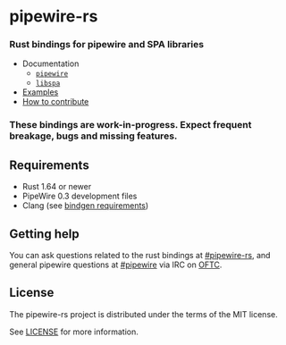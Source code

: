 # pipewire-rs

### Rust bindings for pipewire and SPA libraries

- Documentation
    - [`pipewire`](https://pipewire.pages.freedesktop.org/pipewire-rs/pipewire/)
    - [`libspa`](https://pipewire.pages.freedesktop.org/pipewire-rs/libspa/index.html)
- [Examples](https://gitlab.freedesktop.org/pipewire/pipewire-rs/-/tree/main/pipewire/examples)
- [How to contribute](https://gitlab.freedesktop.org/pipewire/pipewire-rs/-/blob/main/CONTRIBUTING.md)

### **These bindings are work-in-progress. Expect frequent breakage, bugs and missing features.**

## Requirements
- Rust 1.64 or newer
- PipeWire 0.3 development files
- Clang (see [bindgen requirements](https://rust-lang.github.io/rust-bindgen/requirements.html))

## Getting help
You can ask questions related to the rust bindings at [#pipewire-rs](irc://irc.oftc.net:6667/pipewire-rs), and general pipewire questions at [#pipewire](irc://irc.oftc.net:6667/pipewire) via IRC on [OFTC](https://www.oftc.net/).

## License
The pipewire-rs project is distributed under the terms of the MIT license.

See [LICENSE](LICENSE) for more information.